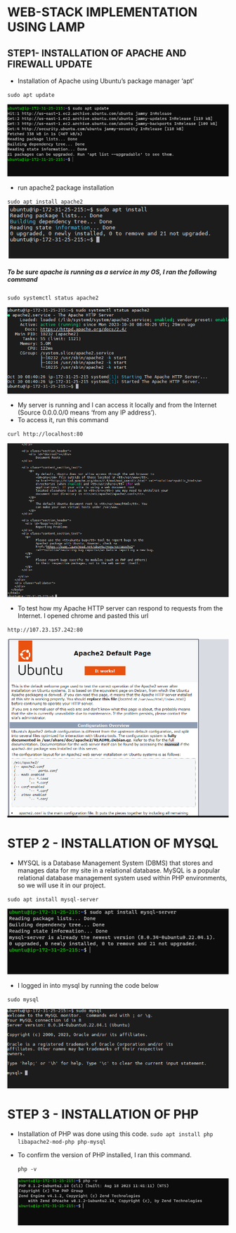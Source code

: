 # WEB-STACK IMPLEMENTATION USING LAMP

## STEP1- INSTALLATION OF APACHE AND FIREWALL UPDATE

- Installation of Apache using Ubuntu’s package manager ‘apt’

`sudo apt update`

![sudo apt update](./Images/sudo_apt.PNG)

- run apache2 package installation

`sudo apt install apache2`
![sudo apt install](./Images/sudo-apt-install.PNG)

##### To be sure apache is running as a service in my OS, I ran the following command

`sudo systemctl status apache2`

![apache2-active](./Images/apache2-active.PNG)

- My server is running and I can access it locally and from the Internet (Source 0.0.0.0/0 means ‘from any IP address’).
- To access it, run this command

`curl http://localhost:80`

![curl](./Images/curl.PNG)

- To test how my Apache HTTP server can respond to requests from the Internet. I opened chrome and pasted this url

`http://107.23.157.242:80`

![apache](./Images/apache-website.PNG)

# STEP 2 - INSTALLATION OF MYSQL

- MYSQL is a Database Management System (DBMS) that stores and manages data for my site in a relational database. MySQL is a popular relational database management system used within PHP environments, so we will use it in our project.

`sudo apt install mysql-server`

![mysql](./Images/mysql-1.PNG)

- I logged in into mysql by running the code below

`sudo mysql`

![mysql](./Images/mysql.PNG)

# STEP 3 - INSTALLATION OF PHP

- Installation of PHP was done using this code.
  `sudo apt install php libapache2-mod-php php-mysql`

- To confirm the version of PHP installed, I ran this command.

   
   `php -v`

  ![php version](./Images/php-version.PNG)
